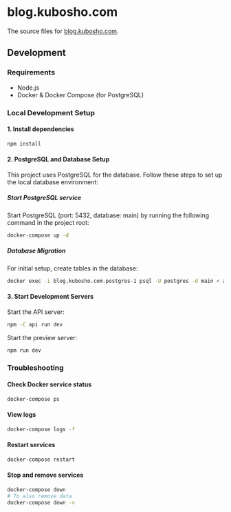 # blog.kubosho.com

The source files for [blog.kubosho.com](blog.kubosho.com).

## Development

### Requirements

- Node.js
- Docker & Docker Compose (for PostgreSQL)

### Local Development Setup

#### 1. Install dependencies

```bash
npm install
```

#### 2. PostgreSQL and Database Setup

This project uses PostgreSQL for the database. Follow these steps to set up the local database environment:

##### Start PostgreSQL service

Start PostgreSQL (port: 5432, database: main) by running the following command in the project root:

```bash
docker-compose up -d
```

##### Database Migration

For initial setup, create tables in the database:

```bash
docker exec -i blog.kubosho.com-postgres-1 psql -U postgres -d main < api/migrations/0000_initial_likes_table.sql
```

#### 3. Start Development Servers

Start the API server:

```bash
npm -C api run dev
```

Start the preview server:

```bash
npm run dev
```

### Troubleshooting

#### Check Docker service status

```bash
docker-compose ps
```

#### View logs

```bash
docker-compose logs -f
```

#### Restart services

```bash
docker-compose restart
```

#### Stop and remove services

```bash
docker-compose down
# To also remove data
docker-compose down -v
```
